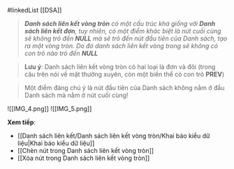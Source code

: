 #linkedList  [[DSA]]

> _**Danh sách liên kết vòng tròn** có một cấu trúc khá giống với **Danh sách liên kết đơn**, tuy nhiên, có một điểm khác biệt là nút cuối cùng sẽ không trỏ đến **NULL** mà sẽ trỏ đến nút đầu tiên của Danh sách, tạo ra một vòng tròn. Do đó danh sách liên kết vòng trong sẽ không có con trỏ nào trỏ đến **NULL**_

> **Lưu ý**: Danh sách liên kết vòng tròn có hai loại là đơn và đôi (trong câu trên nói về mặt thường xuyên, còn một biến thể có con trỏ **PREV**)

> Một điểm đáng chú ý là nút đầu tiên của Danh sách không nằm ở đầu Danh sách mà nằm ở nút cuối cùng!

![[IMG_4.png]]
![[IMG_5.png]]

**Xem tiếp**:
- [[Danh sách liên kết/Danh sách liên kết vòng tròn/Khai báo kiểu dữ liệu|Khai báo kiểu dữ liệu]]
- [[Chèn nút trong Danh sách liên kết vòng tròn]]
- [[Xóa nút trong Danh sách liên kết vòng tròn]]